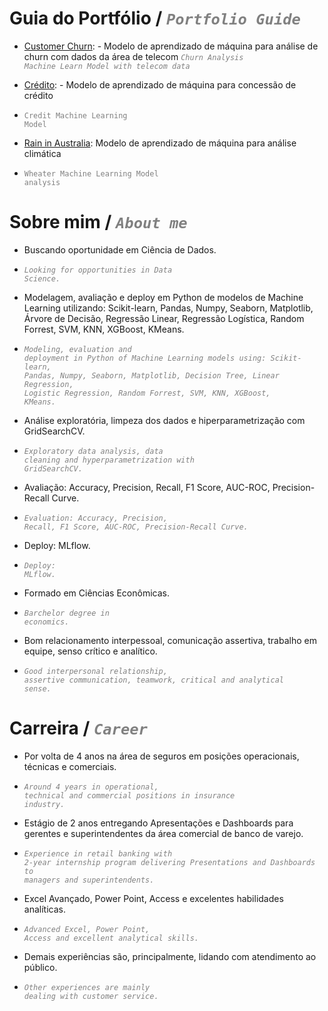 # Guia do Portfólio / <code style="color : gray">_Portfolio Guide_</code>
- [Customer Churn](https://github.com/felipesola/customer_churn): - Modelo de aprendizado de máquina para análise de churn com dados da área de telecom
  <code style="color : gray">_Churn Analysis Machine Learn Model with telecom data_</code>

- [Crédito](https://github.com/felipesola/credit): - Modelo de aprendizado de máquina para concessão de crédito
- <code style="color : gray">Credit Machine Learning Model</code>

- [Rain in Australia](https://github.com/felipesola/wAUS): Modelo de aprendizado de máquina para análise climática
- <code style="color : gray">Wheater Machine Learning Model analysis</code>

# Sobre mim / <code style="color : gray">_About me_</code>
-	Buscando oportunidade em Ciência de Dados.
- <code style="color : gray">_Looking for opportunities in Data Science._</code>

-	Modelagem, avaliação e deploy em Python de modelos de Machine Learning utilizando: Scikit-learn, Pandas, Numpy, Seaborn, Matplotlib, Árvore de Decisão, Regressão Linear, Regressão Logística, Random Forrest, SVM, KNN, XGBoost, KMeans.
-	<code style="color : gray">_Modeling, evaluation and deployment in Python of Machine Learning models using: Scikit-learn, Pandas, Numpy, Seaborn, Matplotlib, Decision Tree, Linear Regression, Logistic Regression, Random Forrest, SVM, KNN, XGBoost, KMeans._</code>

-	Análise exploratória, limpeza dos dados e hiperparametrização com GridSearchCV.
-	<code style="color : gray">_Exploratory data analysis, data cleaning and hyperparametrization with GridSearchCV._</code>

-	Avaliação: Accuracy, Precision, Recall, F1 Score, AUC-ROC, Precision-Recall Curve.
-	<code style="color : gray">_Evaluation: Accuracy, Precision, Recall, F1 Score, AUC-ROC, Precision-Recall Curve._</code>

-	Deploy: MLflow.
- <code style="color : gray">_Deploy: MLflow._</code>

-	Formado em Ciências Econômicas.
- <code style="color : gray">_Barchelor degree in economics._</code>

-	Bom relacionamento interpessoal, comunicação assertiva, trabalho em equipe, senso crítico e analítico.
- <code style="color : gray">_Good interpersonal relationship, assertive communication, teamwork, critical and analytical sense._</code>

# Carreira / <code style="color : gray">_Career_</code>
-	Por volta de 4 anos na área de seguros em posições operacionais, técnicas e comerciais.
- <code style="color : gray">_Around 4 years in operational, technical and commercial positions in insurance industry._</code>

-	Estágio de 2 anos entregando Apresentações e Dashboards para gerentes e superintendentes da área comercial de banco de varejo.
- <code style="color : gray">_Experience in retail banking with 2-year internship program delivering Presentations and Dashboards to managers and superintendents._</code>

- Excel Avançado, Power Point, Access e excelentes habilidades analíticas.
- <code style="color : gray">_Advanced Excel, Power Point, Access and excellent analytical skills._</code>

-	Demais experiências são, principalmente, lidando com atendimento ao público.
-	<code style="color : gray">_Other experiences are mainly dealing with customer service._</code>
